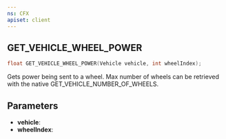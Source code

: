```yaml
---
ns: CFX
apiset: client
---
```

## GET_VEHICLE_WHEEL_POWER

```c
float GET_VEHICLE_WHEEL_POWER(Vehicle vehicle, int wheelIndex);
```

Gets power being sent to a wheel.
Max number of wheels can be retrieved with the native GET_VEHICLE_NUMBER_OF_WHEELS.

## Parameters
* **vehicle**:
* **wheelIndex**:
